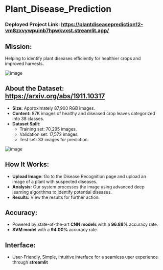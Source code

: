 # Plant_Disease_Prediction

### Deployed Project Link: https://plantdiseaseprediction12-vm8zxvywpuinb7hpwkvxst.streamlit.app/


## Mission:
Helping to identify plant diseases efficiently for healthier crops and improved harvests.

![image](https://github.com/user-attachments/assets/5a5c7343-ecb7-49db-bb63-255477018c06)


## About the Dataset: https://arxiv.org/abs/1911.10317
  - **Size:** Approximately 87,900 RGB images.
  - **Content:** 87K images of healthy and diseased crop leaves categorized into 38 classes.
  - **Dataset Split:**
      - Training set: 70,295 images.
      - Validation set: 17,572 images.
      - Test set: 33 images for prediction.


![image](https://github.com/user-attachments/assets/42db699f-16b1-4c85-80ab-8ffdc074d60f)

## How It Works:
  - **Upload Image:** Go to the Disease Recognition page and upload an image of a plant with suspected diseases.
  - **Analysis:** Our system processes the image using advanced deep learning algorithms to identify potential diseases.
  - **Results:** View the results for further action.

## Accuracy: 
  - Powered by state-of-the-art **CNN models** with a **96.88%** accuracy rate.
  - **SVM model** with a **94.00%** accuracy rate.

## Interface:
  - User-Friendly, Simple, intuitive interface for a seamless user experience through **streamlit**
    
